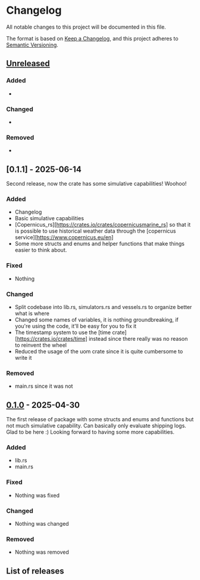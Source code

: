 # Changelog
All notable changes to this project will be documented in this file.

The format is based on [Keep a Changelog](https://keepachangelog.com/en/1.1.0/),
and this project adheres to [Semantic Versioning](https://semver.org/spec/v2.0.0.html).

## [Unreleased]

### Added

-

### Changed

- 

### Removed

- 

## [0.1.1] - 2025-06-14
Second release, now the crate has some simulative capabilities! Woohoo!

### Added

- Changelog
- Basic simulative capabilities
- [Copernicus_rs][https://crates.io/crates/copernicusmarine_rs] so that it is possible to use historical weather data through the [copernicus service][https://www.copernicus.eu/en]
- Some more structs and enums and helper functions that make things easier to think about.

### Fixed

- Nothing

### Changed

- Split codebase into lib.rs, simulators.rs and vessels.rs to organize better what is where
- Changed some names of variables, it is nothing groundbreaking, if you're using the code, it'll be easy for you to fix it
- The timestamp system to use the [time crate][https://crates.io/crates/time] instead since there really was no reason to reinvent the wheel
- Reduced the usage of the uom crate since it is quite cumbersome to write it


### Removed

- main.rs since it was not


## [0.1.0] - 2025-04-30
The first release of package with some structs and enums and functions but not much simulative capability. Can basically only evaluate shipping logs.
Glad to be here :)
Looking forward to having some more capabilities.

### Added

- lib.rs
- main.rs

### Fixed

- Nothing was fixed

### Changed

- Nothing was changed

### Removed

- Nothing was removed


## List of releases
[unreleased]: https://github.com/G0rocks/marine_vessel_simulator/blob/main/Changelog.md
[0.1.0]: https://github.com/G0rocks/marine_vessel_simulator/releases/tag/v0.1.0
